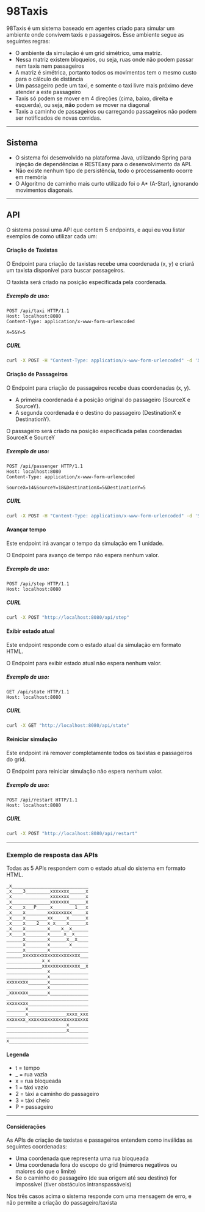 # 98Taxis

98Taxis é um sistema baseado em agentes criado para simular um ambiente onde convivem taxis e passageiros. Esse ambiente segue as seguintes regras:

  - O ambiente da simulação é um grid simétrico, uma matriz.
  - Nessa matriz existem bloqueios, ou seja, ruas onde não podem passar nem taxis nem passageiros
  - A matriz é simétrica, portanto todos os movimentos tem o mesmo custo para o cálculo de distância
  - Um passageiro pede um taxi, e somente o taxi livre mais próximo deve atender a este passageiro
  - Taxis só podem se mover em 4 direções (cima, baixo, direita e esquerda), ou seja, **não** podem se mover na diagonal
  - Taxis a caminho de passageiros ou carregando passageiros não podem ser notificados de novas corridas.



-------------

## Sistema

- O sistema foi desenvolvido na plataforma Java, utilizando Spring para injeção de dependências e RESTEasy para o desenvolvimento da API.
- Não existe nenhum tipo de persistência, todo o processamento ocorre em memória
- O Algoritmo de caminho mais curto utilizado foi o A* (A-Star), ignorando movimentos diagonais.

------------

## API

O sistema possui uma API que contem 5 endpoints, e aqui eu vou listar exemplos de como utilizar cada um:

#### Criação de Taxistas
O Endpoint para criação de taxistas recebe uma coordenada (x, y) e criará um taxista disponível para buscar passageiros.

O taxista será criado na posição especificada pela coordenada.

##### Exemplo de uso:
```
POST /api/taxi HTTP/1.1
Host: localhost:8080
Content-Type: application/x-www-form-urlencoded

X=5&Y=5
```
##### CURL
```sh
curl -X POST -H "Content-Type: application/x-www-form-urlencoded" -d 'X=5&Y=5' "http://localhost:8080/api/taxi"
```

#### Criação de Passageiros
O Endpoint para criação de passageiros recebe duas coordenadas (x, y).
- A primeira coordenada é a posição original do passageiro (SourceX e SourceY).
- A segunda coordenada é o destino do passageiro (DestinationX e DestinationY).

O passageiro será criado na posição especificada pelas coordenadas SourceX e SourceY

##### Exemplo de uso:
```
POST /api/passenger HTTP/1.1
Host: localhost:8080
Content-Type: application/x-www-form-urlencoded

SourceX=14&SourceY=18&DestinationX=5&DestinationY=5
```
##### CURL
```sh
curl -X POST -H "Content-Type: application/x-www-form-urlencoded" -d 'SourceX=14&SourceY=18&DestinationX=5&DestinationY=5' "http://localhost:8080/api/passenger"
```

#### Avançar tempo
Este endpoint irá avançar o tempo da simulação em 1 unidade.

O Endpoint para avanço de tempo não espera nenhum valor.

##### Exemplo de uso:
```
POST /api/step HTTP/1.1
Host: localhost:8080
```
##### CURL
```sh
curl -X POST "http://localhost:8080/api/step"
```

#### Exibir estado atual
Este endpoint responde com o estado atual da simulação em formato HTML.

O Endpoint para exibir estado atual não espera nenhum valor.

##### Exemplo de uso:
```
GET /api/state HTTP/1.1
Host: localhost:8080
```
##### CURL
```sh
curl -X GET "http://localhost:8080/api/state"
```

#### Reiniciar simulação
Este endpoint irá remover completamente todos os taxistas e passageiros do grid.

O Endpoint para reiniciar simulação não espera nenhum valor.

##### Exemplo de uso:
```
POST /api/restart HTTP/1.1
Host: localhost:8080
```
##### CURL
```sh
curl -X POST "http://localhost:8080/api/restart"
```

---------------------

### Exemplo de resposta das APIs

Todas as 5 APIs respondem com o estado atual do sistema em formato HTML.

```
_x____________________________
_x____3_________xxxxxxx______x
_x______________xxxxxxx______x
_x______________xxxxxxx______x
_x____x___P_____x________1___x
_x____x________xxxxxxxxx_____x
_x____x________xx_____x______x
_x____x____2___x_x____x______x
_x____x________x____x__x______
_x____x________x_____x__x_____
______x________x______x__x____
______x________x_______x______
______x________x______________
______xxxxxxxxxxxxxxxxxxxxx___
_____________x_x______________
_____________xxxxxxxxxxxxxx__x
_______________x______________
_______________x______________
xxxxxxxx_______x______________
_______________x______________
_xxxxxxx_______x______________
______________________________
xxxxxxxx______________________
_______x______________________
_______x______________xxxx_xxx
xxxxxxx_xxxxxxxxxxxxxxxxxxxxxx
______________________x_______
______________________x_______
______________________________
x_____________________________
```
#### Legenda
- t = tempo
- _ = rua vazia
- x = rua bloqueada
- 1 = táxi vazio
- 2 = táxi a caminho do passageiro
- 3 = táxi cheio
- P = passageiro

---------------

#### Considerações

As APIs de criação de taxistas e passageiros entendem como inválidas as seguintes coordenadas:
 - Uma coordenada que representa uma rua bloqueada
 - Uma coordenada fora do escopo do grid (números negativos ou maiores do que o limite)
 - Se o caminho do passageiro (de sua origem até seu destino) for impossível (tiver obstáculos intranspassáveis)

Nos três casos acima o sistema responde com uma mensagem de erro, e não permite a criação do passageiro/taxista

